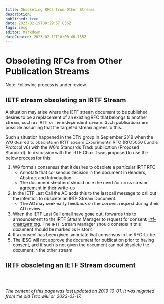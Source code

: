 ```yaml
---
title: Obsoleting RFCs from Other Streams
description: 
published: true
date: 2023-02-19T00:29:57.856Z
tags: iesg
editor: markdown
dateCreated: 2023-02-13T18:00:06.755Z
---
```


# Obsoleting RFCs from Other Publication Streams
Note: Following process is under review. 

## IETF stream obsoleting an IRTF Stream 

A situation may arise where the IETF stream document to be published desires to be a replacement of an existing RFC that belongs to another stream, such as IRTF or the independent stream. Such publications are possible assuming that the targeted stream agrees to this. 

Such a situation happened in the DTN group in September 2019 when the WG desired to obsolete an IRTF stream Experimental RFC (RFC5050 Bundle Protocol v6) with the WG's Standards Track publication (Proposed Standard). In discussion with the IRTF Chair it was proposed to use the below process for this:

 1. WG forms a consensus that it desires to obsolete a particular IRTF RFC
    - Annotate that consensus decision in the document in Headers, Abstract and Introduction.
    - The document shepherd should note the need for cross stream agreement in their write-up
 2. In the IETF Last Call the AD adds this to the last call message to call out the intention to obsolete an IRTF Stream Document. 
    - The AD may seek early feedback on the consent request during their AD review. 
 3. When the IETF Last Call email have gone out, forwards this to announcement to the IRTF Stream Manager to request for consent: irtf-chair@irtf.org. The IRTF Stream Manager should consider if this document should be marked as Historic
 4. If a consent has been given, annotate that consensus in the RFC-to-be. 
 5. The IESG will not approve the document for publication prior to having consent, and if such is not given the document can not obsolete the document in the other stream. 


## IRTF obsoleting an IETF Stream document



&nbsp;
&nbsp;
&nbsp;

---

*The content of this page was last updated on 2019-10-01. It was migrated from the old Trac wiki on 2023-02-17.*